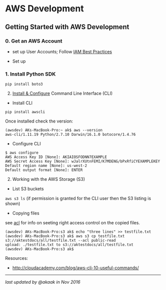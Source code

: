 # AWS Development

## Getting Started with AWS Development

### 0. Get an AWS Account

- set up User Accounts; Follow [IAM Best Practices](http://docs.aws.amazon.com/IAM/latest/UserGuide/best-practices.html?icmpid=docs_iam_console) 

- Set up 

### 1. Install Python SDK

`pip install boto3`

2. [Install & Configure](http://docs.aws.amazon.com/cli/latest/userguide/cli-chap-getting-started.html) Command Line Interface (CLI)

- Install CLI

`pip install awscli`

Once installed check the version:

```
(awsdev) AKs-MacBook-Pro:~ ak$ aws --version
aws-cli/1.11.19 Python/2.7.10 Darwin/16.1.0 botocore/1.4.76
```

- Configure CLI

```
$ aws configure
AWS Access Key ID [None]: AKIAIOSFODNN7EXAMPLE
AWS Secret Access Key [None]: wJalrXUtnFEMI/K7MDENG/bPxRfiCYEXAMPLEKEY
Default region name [None]: us-west-2
Default output format [None]: ENTER
```

2. Working with the AWS Storage (S3)

- List S3 buckets

`aws s3 ls`
(if permission is granted for the CLI user then the S3 listing is shown)

- Copying files

see [acl](http://docs.aws.amazon.com/AmazonS3/latest/dev/acl-overview.html#canned-acl) for info on seeting right access control on the copied files.
```
(awsdev) AKs-MacBook-Pro:s3 ak$ echo "three lines" >> testfile.txt 
(awsdev) AKs-MacBook-Pro:s3 ak$ aws s3 cp testfile.txt s3://aktestdocs/all/testfile.txt --acl public-read
upload: ./testfile.txt to s3://aktestdocs/all/testfile.txt
(awsdev) AKs-MacBook-Pro:s3 ak$ 
```

Resources:
- <http://cloudacademy.com/blog/aws-cli-10-useful-commands/>


----
_last updated by @akaak in Nov 2016_
